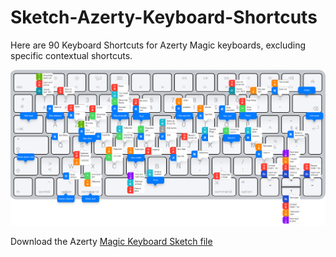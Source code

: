 # Sketch-Azerty-Keyboard-Shortcuts
Here are 90 Keyboard Shortcuts for Azerty Magic keyboards, excluding specific contextual shortcuts.

![Keyboard Shortcuts for Azerty Magic keyboards](https://github.com/vincent-jeannot/Sketch-Azerty-Keyboard-Shortcuts/blob/master/SketchShortcutsforAzertyMagicKeyboard.png)

Download the Azerty [Magic Keyboard Sketch file](https://github.com/vincent-jeannot/Sketch-Azerty-Keyboard-Shortcuts/blob/master/AzertyMagicKeyboard.sketch)
